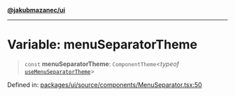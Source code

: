 [**@jakubmazanec/ui**](../README.md)

---

# Variable: menuSeparatorTheme

> `const` **menuSeparatorTheme**: `ComponentTheme`\<_typeof_
> [`useMenuSeparatorTheme`](../functions/useMenuSeparatorTheme.md)\>

Defined in:
[packages/ui/source/components/MenuSeparator.tsx:50](https://github.com/jakubmazanec/tools/blob/797379ce98752dc838b82c8398e04d90c58ce9e7/packages/ui/source/components/MenuSeparator.tsx#L50)
